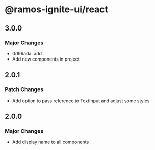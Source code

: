 # @ramos-ignite-ui/react

## 3.0.0

### Major Changes

- 0d96ada: add
- Add new components in project

## 2.0.1

### Patch Changes

- Add option to pass reference to TextInput and adjust some styles

## 2.0.0

### Major Changes

- Add display name to all components
